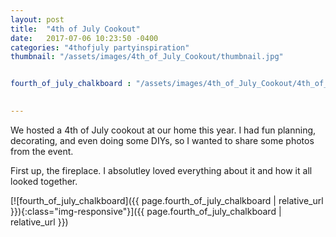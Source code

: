 ```yaml
---
layout: post
title:  "4th of July Cookout"
date:   2017-07-06 10:23:50 -0400
categories: "4thofjuly partyinspiration"
thumbnail: "/assets/images/4th_of_July_Cookout/thumbnail.jpg"


fourth_of_july_chalkboard : "/assets/images/4th_of_July_Cookout/4th_of_july_chalkboard.jpg"

  
---
```


We hosted a 4th of July cookout at our home this year. I had fun planning, decorating, and even doing some DIYs, so I wanted to share some photos from the event. 

First up, the fireplace. I absolutley loved everything about it and how it all looked together.

[![fourth_of_july_chalkboard]({{ page.fourth_of_july_chalkboard | relative_url }}){:class="img-responsive"}]({{ page.fourth_of_july_chalkboard | relative_url }})